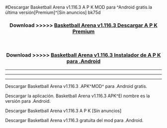 #Descargar Basketball Arena v1.116.3 A P K MOD para ^Android gratis.la última versión[Premium]^[Sin anuncios] bk75d



<div align="center">
<h3>Download >>>>> <a href="https://es-web.web.app/?es= Basketball Arena v1.116.3">Basketball Arena v1.116.3 Descargar A P K Premium</a></h3><br>

<h3>Download >>>>> <a href="https://es-web.web.app/?es= Basketball Arena v1.116.3">Basketball Arena v1.116.3 Instalador de A P K para .Android</a></h3>
</div>


----------------------------------------------------------

----------------------------------------------------------

----------------------------------------------------------

Descargar Basketball Arena v1.116.3 .APK^MOD^ para .Android gratis.

Descargar la aplicación. Basketball Arena v1.116.3 APK^El nombre es la versión para .Android.

Descargar Basketball Arena v1.116.3 A P K [Sin anuncios]

Descargar Basketball Arena v1.116.3 gratuita del mod para .Android.